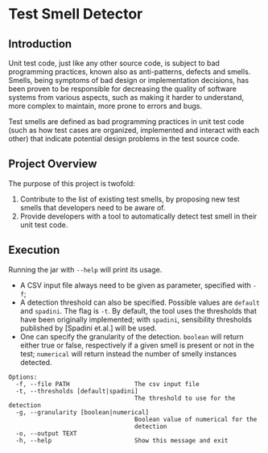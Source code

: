 # Test Smell Detector

## Introduction

Unit test code, just like any other source code, is subject to bad programming practices, known also as anti-patterns, defects and smells. Smells, being symptoms of bad design or implementation decisions, has been proven to be responsible for decreasing the quality of software systems from various aspects, such as making it harder to understand, more complex to maintain, more prone to errors and bugs.

Test smells are defined as bad programming practices in unit test code (such as how test cases are organized, implemented and interact with each other) that indicate potential design problems in the test source code.

## Project Overview

The purpose of this project is twofold:

1. Contribute to the list of existing test smells, by proposing new test smells that developers need to be aware of.
2. Provide developers with a tool to automatically detect test smell in their unit test code.

## Execution

Running the jar with `--help` will print its usage.

- A CSV input file always need to be given as parameter, specified with `-f`;
- A detection threshold can also be specified. Possible values are `default` and `spadini`. The flag is `-t`.
  By default, the tool uses the thresholds that have been originally implemented;
  with `spadini`, sensibility thresholds published by [Spadini et.al.] will be used.
- One can specify the granularity of the detection. `boolean` will return either true or false, respectively if a
  given smell is present or not in the test; `numerical` will return instead the number of smelly instances detected.

```
Options:
  -f, --file PATH                  The csv input file
  -t, --thresholds [default|spadini]
                                   The threshold to use for the detection
  -g, --granularity [boolean|numerical]
                                   Boolean value of numerical for the
                                   detection
  -o, --output TEXT
  -h, --help                       Show this message and exit
```
